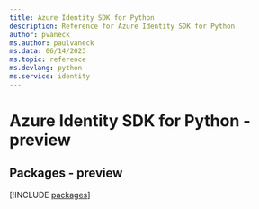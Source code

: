 ```yaml
---
title: Azure Identity SDK for Python
description: Reference for Azure Identity SDK for Python
author: pvaneck
ms.author: paulvaneck
ms.data: 06/14/2023
ms.topic: reference
ms.devlang: python
ms.service: identity
---
```

# Azure Identity SDK for Python - preview
## Packages - preview
[!INCLUDE [packages](identity-index.md)]